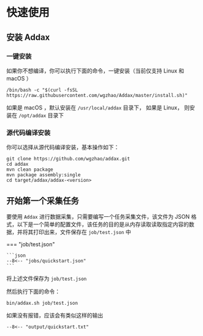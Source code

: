 # 快速使用

## 安装 Addax

### 一键安装

如果你不想编译，你可以执行下面的命令，一键安装（当前仅支持 Linux 和 macOS ）

``` shell
/bin/bash -c "$(curl -fsSL https://raw.githubusercontent.com/wgzhao/Addax/master/install.sh)"
```

如果是 macOS ，默认安装在 `/usr/local/addax` 目录下， 如果是 Linux， 则安装在 `/opt/addax` 目录下

### 源代码编译安装

你可以选择从源代码编译安装，基本操作如下：

``` shell
git clone https://github.com/wgzhao/addax.git
cd addax
mvn clean package 
mvn package assembly:single
cd target/addax/addax-<version>
```

## 开始第一个采集任务

要使用 `Addax` 进行数据采集，只需要编写一个任务采集文件，该文件为 JSON 格式，以下是一个简单的配置文件，该任务的目的是从内存读取读取指定内容的数据，并将其打印出来，文件保存在 `job/test.json` 中

=== "job/test.json"

    ```json
    --8<-- "jobs/quickstart.json"
    ```

将上述文件保存为 `job/test.json`

然后执行下面的命令：

```shell
bin/addax.sh job/test.json
```

如果没有报错，应该会有类似这样的输出

```shell
--8<-- "output/quickstart.txt"
```
